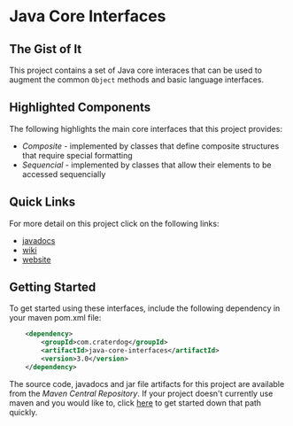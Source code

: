 # Java Core Interfaces

## The Gist of It
This project contains a set of Java core interaces that can be used to augment the common `Object`
methods and basic language interfaces.

## Highlighted Components
The following highlights the main core interfaces that this project provides:

 * *Composite* - implemented by classes that define composite structures that require special formatting
 * *Sequencial* - implemented by classes that allow their elements to be accessed sequencially

## Quick Links
For more detail on this project click on the following links:

 * [javadocs](http://craterdog.github.io/java-core-interfaces/3.0/index.html)
 * [wiki](https://github.com/craterdog/java-core-interfaces/wiki/Crater-Dog-Technologies%E2%84%A2-Java-Core-Interfaces)
 * [website](http://craterdog.com)

## Getting Started
To get started using these interfaces, include the following dependency in your maven pom.xml file:

```xml
    <dependency>
        <groupId>com.craterdog</groupId>
        <artifactId>java-core-interfaces</artifactId>
        <version>3.0</version>
    </dependency>
```

The source code, javadocs and jar file artifacts for this project are available from the
*Maven Central Repository*. If your project doesn't currently use maven and you would like to,
click [here](https://github.com/craterdog/maven-parent-poms) to get started down that path quickly.

